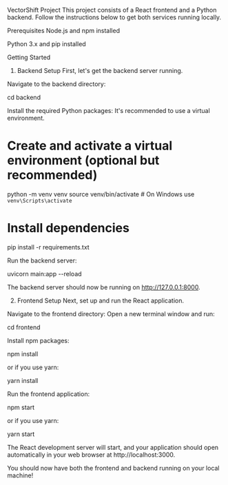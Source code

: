 VectorShift Project
This project consists of a React frontend and a Python backend. Follow the instructions below to get both services running locally.

Prerequisites
Node.js and npm installed

Python 3.x and pip installed

Getting Started
1. Backend Setup
First, let's get the backend server running.

Navigate to the backend directory:

cd backend

Install the required Python packages:
It's recommended to use a virtual environment.

# Create and activate a virtual environment (optional but recommended)
python -m venv venv
source venv/bin/activate  # On Windows use `venv\Scripts\activate`

# Install dependencies
pip install -r requirements.txt

Run the backend server:

uvicorn main:app --reload

The backend server should now be running on http://127.0.0.1:8000.

2. Frontend Setup
Next, set up and run the React application.

Navigate to the frontend directory:
Open a new terminal window and run:

cd frontend

Install npm packages:

npm install

or if you use yarn:

yarn install

Run the frontend application:

npm start

or if you use yarn:

yarn start

The React development server will start, and your application should open automatically in your web browser at http://localhost:3000.

You should now have both the frontend and backend running on your local machine!
